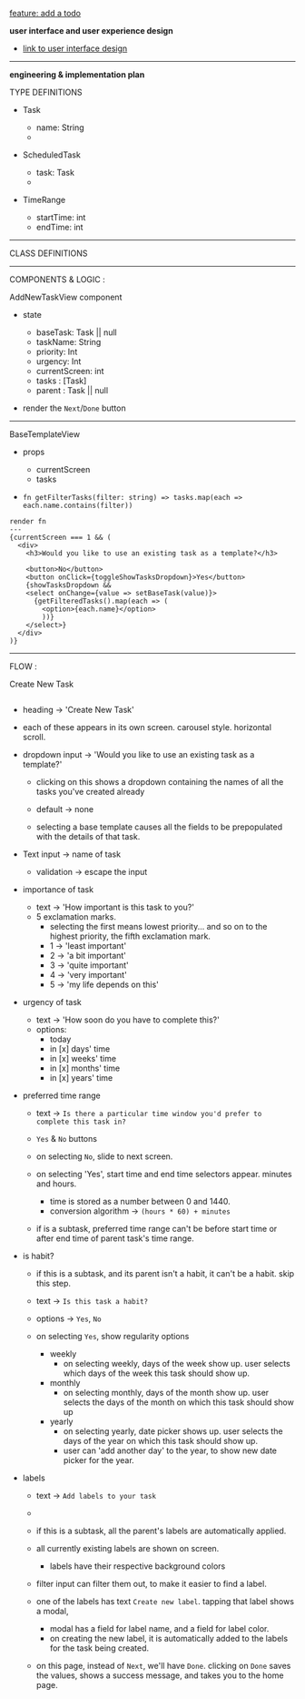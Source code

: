 [feature: add a todo]()

**user interface and user experience design**

- [link to user interface design]()

---


**engineering & implementation plan**

TYPE DEFINITIONS
- Task
  - name: String
  - 

- ScheduledTask
  - task: Task
  - 

- TimeRange
  - startTime: int
  - endTime: int

---
CLASS DEFINITIONS


--- 
COMPONENTS & LOGIC : 

AddNewTaskView component
  - state
    - baseTask: Task || null
    - taskName: String
    - priority: Int
    - urgency: Int
    - currentScreen: int
    - tasks : [Task]
    - parent : Task || null

  - render the `Next`/`Done` button

---
BaseTemplateView
  - props
    - currentScreen
    - tasks

  - `fn getFilterTasks(filter: string) => tasks.map(each => each.name.contains(filter))`
```
render fn
---
{currentScreen === 1 && (
  <div>
    <h3>Would you like to use an existing task as a template?</h3>

    <button>No</button>
    <button onClick={toggleShowTasksDropdown}>Yes</button>
    {showTasksDropdown && 
    <select onChange={value => setBaseTask(value)}>
      {getFilteredTasks().map(each => (
        <option>{each.name}</option>
        ))}
    </select>}
  </div>
)}

```

---
FLOW :

Create New Task
```

```
- heading -> 'Create New Task'
- each of these appears in its own screen. carousel style. horizontal scroll.

- dropdown input -> 'Would you like to use an existing task as a template?'
  - clicking on this shows a dropdown containing the names of all the tasks you've created already

  - default -> none

  - selecting a base template causes all the fields to be prepopulated with the details of that task.


- Text input -> name of task
  - validation -> escape the input

- importance of task
  - text -> 'How important is this task to you?'
  - 5 exclamation marks.
    - selecting the first means lowest priority... and so on to the highest priority, the fifth exclamation mark.
    - 1 -> 'least important'
    - 2 -> 'a bit important'
    - 3 -> 'quite important'
    - 4 -> 'very important'
    - 5 -> 'my life depends on this'

- urgency of task
  - text -> 'How soon do you have to complete this?'
  - options:
    - today
    - in [x] days' time
    - in [x] weeks' time
    - in [x] months' time
    - in [x] years' time

- preferred time range
  - text -> `Is there a particular time window you'd prefer to complete this task in?`

  - `Yes` & `No` buttons

  - on selecting `No`, slide to next screen.

  - on selecting 'Yes', start time and end time selectors appear. minutes and hours.
    - time is stored as a number between 0 and 1440.
    - conversion algorithm -> `(hours * 60) + minutes`

  - if is a subtask, preferred time range can't be before start time or after end time of parent task's time range.

- is habit?
  - if this is a subtask, and its parent isn't a habit, it can't be a habit. skip this step.

  - text -> `Is this task a habit?`

  - options -> `Yes`, `No`

  - on selecting `Yes`, show regularity options
    - weekly
      - on selecting weekly, days of the week show up. user selects which days of the week this task should show up.
    - monthly
      - on selecting monthly, days of the month show up. user selects the days of the month on which this task should show up
    - yearly
      - on selecting yearly, date picker shows up. user selects the days of the year on which this task should show up.
      - user can 'add another day' to the year, to show new date picker for the year.

- labels
  - text -> `Add labels to your task`
  - 
  - if this is a subtask, all the parent's labels are automatically applied.

  - all currently existing labels are shown on screen.
    - labels have their respective background colors

  - filter input can filter them out, to make it easier to find a label.

  - one of the labels has text `Create new label`. tapping that label shows a modal, 
    - modal has a field for label name, and a field for label color.
    - on creating the new label, it is automatically added to the labels for the task being created.

  - on this page, instead of `Next`, we'll have `Done`. clicking on `Done` saves the values, shows a success message, and takes you to the home page.
